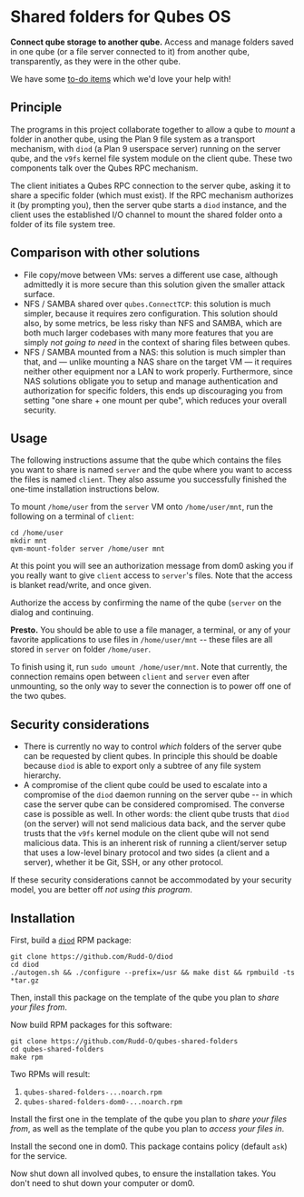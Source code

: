 # Shared folders for Qubes OS

**Connect qube storage to another qube.**  Access and manage folders
saved in one qube (or a file server connected to it) from another
qube, transparently, as they were in the other qube.

We have some [to-do items](./TODO.md) which we'd love your help with!

## Principle

The programs in this project collaborate together to allow a qube
to *mount* a folder in another qube, using the Plan 9 file system
as a transport mechanism, with `diod` (a Plan 9 userspace server)
running on the server qube, and the `v9fs` kernel file system module
on the client qube.  These two components talk over the Qubes RPC
mechanism.

The client initiates a Qubes RPC connection to the server qube,
asking it to share a specific folder (which must exist).  If the RPC
mechanism authorizes it (by prompting you), then the server qube
starts a `diod` instance, and the client uses the established I/O
channel to mount the shared folder onto a folder of its file system
tree.

## Comparison with other solutions

* File copy/move between VMs: serves a different use case, although
  admittedly it is more secure than this solution given the smaller
  attack surface.
* NFS / SAMBA shared over `qubes.ConnectTCP`: this solution is much
  simpler, because it requires zero configuration.  This solution
  should also, by some metrics, be less risky than NFS and SAMBA,
  which are both much larger codebases with many more features that
  you are simply *not going to need* in the context of sharing files
  between qubes.
* NFS / SAMBA mounted from a NAS: this solution is much simpler than
  that, and — unlike mounting a NAS share on the target VM — it
  requires neither other equipment nor a LAN to work properly.
  Furthermore, since NAS solutions obligate you to setup and manage
  authentication and authorization for specific folders, this ends
  up discouraging you from setting "one share + one mount per qube",
  which reduces your overall security.

## Usage

The following instructions assume that the qube which contains the
files you want to share is named `server` and the qube where you
want to access the files is named `client`.  They also assume you
successfully finished the one-time installation instructions below.

To mount `/home/user` from the `server` VM onto `/home/user/mnt`,
run the following on a terminal of `client`:

```
cd /home/user
mkdir mnt
qvm-mount-folder server /home/user mnt
```

At this point you will see an authorization message from dom0 asking
you if you really want to give `client` access to `server`'s files.
Note that the access is blanket read/write, and once given.

Authorize the access by confirming the name of the qube (`server` on
the dialog and continuing.

**Presto.**  You should be able to use a file manager, a terminal, or
any of your favorite applications to use files in `/home/user/mnt`
-- these files are all stored in `server` on folder `/home/user`.

To finish using it, run `sudo umount /home/user/mnt`.  Note that
currently, the connection remains open between `client` and `server`
even after unmounting, so the only way to sever the connection is
to power off one of the two qubes.

## Security considerations

* There is currently no way to control *which* folders of the server
  qube can be requested by client qubes.  In principle this should
  be doable because `diod` is able to export only a subtree of any
  file system hierarchy.
* A compromise of the client qube could be used to escalate into a
  compromise of the `diod` daemon running on the server qube -- in
  which case the server qube can be considered compromised.  The
  converse case is possible as well.
  In other words: the client qube trusts that `diod` (on the server)
  will not send malicious data back, and the server qube trusts that the
  `v9fs` kernel module on the client qube will not send malicious data.
  This is an inherent risk of running a client/server setup that uses
  a low-level binary protocol and two sides (a client and a server),
  whether it be Git, SSH, or any other protocol.

If these security considerations cannot be accommodated by your
security model, you are better off *not using this program*.

## Installation

First, build a [`diod`](https://github.com/Rudd-O/diod) RPM package:

```
git clone https://github.com/Rudd-O/diod
cd diod
./autogen.sh && ./configure --prefix=/usr && make dist && rpmbuild -ts *tar.gz
```

Then, install this package on the template of the qube you plan to
*share your files from*.

Now build RPM packages for this software:

```
git clone https://github.com/Rudd-O/qubes-shared-folders
cd qubes-shared-folders
make rpm
```

Two RPMs will result:

1. `qubes-shared-folders-...noarch.rpm`
2. `qubes-shared-folders-dom0-...noarch.rpm`

Install the first one in the template of the qube you plan to
*share your files from*, as well as the template of the qube
you plan to *access your files in*.

Install the second one in dom0.  This package contains policy
(default `ask`) for the service.

Now shut down all involved qubes, to ensure the installation takes.
You don't need to shut down your computer or dom0.
